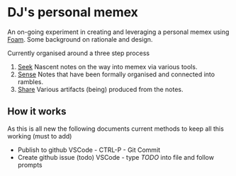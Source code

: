# DJ's personal memex

An on-going experiment in creating and leveraging a personal memex using [Foam](https://foambubble.githubio/). Some background on rationale and design.

Currently organised around a three step process

1. [Seek](seek/index.md)
  Nascent notes on the way into memex via various tools.
2. [Sense](sense/)
  Notes that have been formally organised and connected into rambles.
3. [Share](share/index.md)
  Various artifacts (being) produced from the notes.

## How it works 

As this is all new the following documents current methods to keep all this working (must to add)

- Publish to github
  VSCode - CTRL-P - Git Commit
- Create github issue (todo)
  VSCode - type _TODO_ into file and follow prompts



[//begin]: # "Autogenerated link references for markdown compatibility"
[inbox]: inbox "Inbox"
[foam-tips]: foam-tips "Foam tips"
[todo]: todo "Todo"
[//end]: # "Autogenerated link references"
